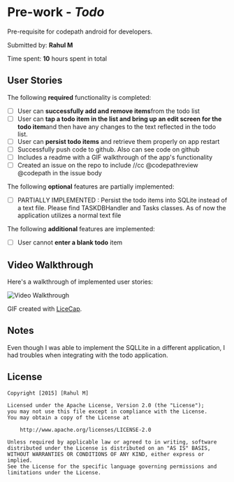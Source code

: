 # Pre-work - *Todo*

Pre-requisite for codepath android for developers. 

Submitted by: **Rahul M**

Time spent: **10** hours spent in total

## User Stories

The following **required** functionality is completed:

* [ ] User can **successfully add and remove items**from the todo list
* [ ] User can **tap a todo item in the list and bring up an edit screen for the todo item**and then have any changes to the text reflected in the todo list.
* [ ] User can **persist todo items** and retrieve them properly on app restart
* [ ] Successfully push code to github. Also can see code on github
* [ ] Includes a readme with a GIF walkthrough of the app's functionality
* [ ] Created an issue on the repo to include //cc @codepathreview @codepath in the issue body

The following **optional** features are partially  implemented:

* [ ] PARTIALLY IMPLEMENTED : Persist the todo items into SQLite instead of a text file. Please find TASKDBHandler and Tasks classes. As of now the application utilizes a normal text file


The following **additional** features are implemented:

* [ ] User cannot **enter a blank todo** item

## Video Walkthrough 

Here's a walkthrough of implemented user stories:

<img src='http://i.imgur.com/link/to/your/gif/file.gif' title='Video Walkthrough' width='' alt='Video Walkthrough' />

GIF created with [LiceCap](http://www.cockos.com/licecap/).

## Notes

Even though I was able to implement the SQLLite in a different application, I had troubles when integrating with the todo application.


## License

    Copyright [2015] [Rahul M]

    Licensed under the Apache License, Version 2.0 (the "License");
    you may not use this file except in compliance with the License.
    You may obtain a copy of the License at

        http://www.apache.org/licenses/LICENSE-2.0

    Unless required by applicable law or agreed to in writing, software
    distributed under the License is distributed on an "AS IS" BASIS,
    WITHOUT WARRANTIES OR CONDITIONS OF ANY KIND, either express or implied.
    See the License for the specific language governing permissions and
    limitations under the License.
